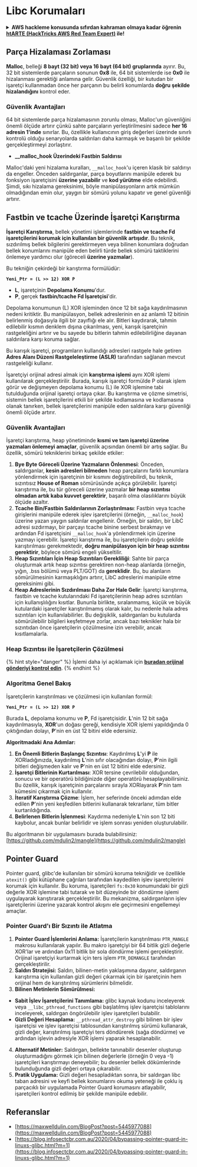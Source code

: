 # Libc Korumaları

<details>

<summary><strong>AWS hackleme konusunda sıfırdan kahraman olmaya kadar öğrenin</strong> <a href="https://training.hacktricks.xyz/courses/arte"><strong>htARTE (HackTricks AWS Red Team Expert)</strong></a><strong> ile!</strong></summary>

HackTricks'ı desteklemenin diğer yolları:

* **Şirketinizi HackTricks'te reklamını görmek istiyorsanız** veya **HackTricks'i PDF olarak indirmek istiyorsanız** [**ABONELİK PLANLARI**]'na göz atın (https://github.com/sponsors/carlospolop)!
* [**Resmi PEASS & HackTricks ürünlerini**](https://peass.creator-spring.com) edinin
* [**The PEASS Family**](https://opensea.io/collection/the-peass-family) koleksiyonumuzu keşfedin, özel [**NFT'lerimiz**](https://opensea.io/collection/the-peass-family)
* **Katılın** 💬 [**Discord grubumuza**](https://discord.gg/hRep4RUj7f) veya [**telegram grubumuza**](https://t.me/peass) veya bizi **Twitter** 🐦 [**@hacktricks\_live**](https://twitter.com/hacktricks\_live)** takip edin.**
* **Hacking püf noktalarınızı paylaşarak PR göndererek** [**HackTricks**](https://github.com/carlospolop/hacktricks) ve [**HackTricks Cloud**](https://github.com/carlospolop/hacktricks-cloud) github depolarına katkıda bulunun.

</details>

## Parça Hizalaması Zorlaması

**Malloc**, belleği **8 bayt (32 bit) veya 16 bayt (64 bit) gruplarında** ayırır. Bu, 32 bit sistemlerde parçaların sonunun **0x8** ile, 64 bit sistemlerde ise **0x0** ile hizalanması gerektiği anlamına gelir. Güvenlik özelliği, bir kutudan bir işaretçi kullanmadan önce her parçanın bu belirli konumlarda **doğru şekilde hizalandığını** kontrol eder.

### Güvenlik Avantajları

64 bit sistemlerde parça hizalamasının zorunlu olması, Malloc'un güvenliğini önemli ölçüde artırır çünkü sahte parçaların yerleştirilmesini sadece **her 16 adresin 1'inde** sınırlar. Bu, özellikle kullanıcının giriş değerleri üzerinde sınırlı kontrolü olduğu senaryolarda saldırıları daha karmaşık ve başarılı bir şekilde gerçekleştirmeyi zorlaştırır.

* **\_\_malloc\_hook Üzerindeki Fastbin Saldırısı**

Malloc'daki yeni hizalama kuralları, `__malloc_hook`'u içeren klasik bir saldırıyı da engeller. Önceden saldırganlar, parça boyutlarını manipüle ederek bu fonksiyon işaretçisini **üzerine yazabilir** ve **kod yürütme** elde edebilirdi. Şimdi, sıkı hizalama gereksinimi, böyle manipülasyonların artık mümkün olmadığından emin olur, yaygın bir sömürü yolunu kapatır ve genel güvenliği artırır.

## Fastbin ve tcache Üzerinde İşaretçi Karıştırma

**İşaretçi Karıştırma**, bellek yönetimi işlemlerinde **fastbin ve tcache Fd işaretçilerini korumak için kullanılan bir güvenlik artışıdır**. Bu teknik, sızdırılmış bellek bilgilerini gerektirmeyen veya bilinen konumlara doğrudan bellek konumlarını manipüle eden belirli türde bellek sömürü taktiklerini önlemeye yardımcı olur (göreceli **üzerine yazmalar**).

Bu tekniğin çekirdeği bir karıştırma formülüdür:

**`Yeni_Ptr = (L >> 12) XOR P`**

* **L**, işaretçinin **Depolama Konumu**'dur.
* **P**, gerçek **fastbin/tcache Fd İşaretçisi**'dir.

Depolama konumunun (L) XOR işleminden önce 12 bit sağa kaydırılmasının nedeni kritiktir. Bu manipülasyon, bellek adreslerinin en az anlamlı 12 bitinin belirlenmiş doğasıyla ilgili bir zayıflığı ele alır. Bitleri kaydırarak, tahmin edilebilir kısmın denklem dışına çıkarılması, yeni, karışık işaretçinin rastgeleliğini artırır ve bu sayede bu bitlerin tahmin edilebilirliğine dayanan saldırılara karşı koruma sağlar.

Bu karışık işaretçi, programların kullandığı adresleri rastgele hale getiren **Adres Alanı Düzeni Rastgeleleştirme (ASLR)** tarafından sağlanan mevcut rastgeleliği kullanır.

İşaretçiyi orijinal adresi almak için **karıştırma işlemi** aynı XOR işlemi kullanılarak gerçekleştirilir. Burada, karışık işaretçi formülde P olarak işlem görür ve değişmeyen depolama konumu (L) ile XOR işlemine tabi tutulduğunda orijinal işaretçi ortaya çıkar. Bu karıştırma ve çözme simetrisi, sistemin bellek işaretçilerini etkili bir şekilde kodlamasına ve kodlamasına olanak tanırken, bellek işaretçilerini manipüle eden saldırılara karşı güvenliği önemli ölçüde artırır.

### Güvenlik Avantajları

İşaretçi karıştırma, heap yönetiminde **kısmi ve tam işaretçi üzerine yazmaları önlemeyi amaçlar**, güvenlik açısından önemli bir artış sağlar. Bu özellik, sömürü tekniklerini birkaç şekilde etkiler:

1. **Bye Byte Göreceli Üzerine Yazmaların Önlenmesi**: Önceden, saldırganlar, **kesin adresleri bilmeden** heap parçalarını farklı konumlara yönlendirmek için işaretçinin bir kısmını değiştirebilirdi, bu teknik, sızıntısız **House of Roman** sömürüsünde açıkça görülebilir. İşaretçi karıştırma ile, bu tür göreceli üzerine yazmalar **bir heap sızıntısı olmadan artık kaba kuvvet gerektirir**, başarılı olma olasılıklarını büyük ölçüde azaltır.
2. **Tcache Bin/Fastbin Saldırılarının Zorlaştırılması**: Fastbin veya tcache girişlerini manipüle ederek işlev işaretçilerini (örneğin, `__malloc_hook`) üzerine yazan yaygın saldırılar engellenir. Örneğin, bir saldırı, bir LibC adresi sızdırmayı, bir parçayı tcache binine serbest bırakmayı ve ardından Fd işaretçisini `__malloc_hook`'a yönlendirmek için üzerine yazmayı içerebilir. İşaretçi karıştırma ile, bu işaretçilerin doğru şekilde karıştırılması gerekmektedir, **doğru manipülasyon için bir heap sızıntısı gerektirir**, böylece sömürü engeli yükseltilir.
3. **Heap Sızıntıları İçin Heap Sızıntıları Gerekliliği**: Sahte bir parça oluşturmak artık heap sızıntısı gerektiren non-heap alanlarda (örneğin, yığın, .bss bölümü veya PLT/GOT) da **gereklidir**. Bu, bu alanların sömürülmesinin karmaşıklığını artırır, LibC adreslerini manipüle etme gereksinimi gibi.
4. **Heap Adreslerinin Sızdırılması Daha Zor Hale Gelir**: İşaretçi karıştırma, fastbin ve tcache kutularındaki Fd işaretçilerinin heap adres sızıntıları için kullanışlılığını kısıtlar. Bununla birlikte, sıralanmamış, küçük ve büyük kutulardaki işaretçiler karıştırılmamış olarak kalır, bu nedenle hala adres sızıntıları için kullanılabilirler. Bu değişiklik, saldırganları bu kutularda sömürülebilir bilgileri keşfetmeye zorlar, ancak bazı teknikler hala bir sızıntıdan önce işaretçilerin çözülmesine izin verebilir, ancak kısıtlamalarla.

### **Heap Sızıntısı ile İşaretçilerin Çözülmesi**

{% hint style="danger" %}
İşlemi daha iyi açıklamak için [**buradan orijinal gönderiyi kontrol edin**](https://maxwelldulin.com/BlogPost?post=5445977088).
{% endhint %}

### Algoritma Genel Bakış

İşaretçilerin karıştırılması ve çözülmesi için kullanılan formül:&#x20;

**`Yeni_Ptr = (L >> 12) XOR P`**

Burada **L**, depolama konumu ve **P**, Fd işaretçisidir. **L**'nin 12 bit sağa kaydırılmasıyla, **XOR**'un doğası gereği, kendisiyle XOR işlemi yapıldığında 0 çıktığından dolayı, **P**'nin en üst 12 bitini elde edersiniz.

**Algoritmadaki Ana Adımlar:**

1. **En Önemli Bitlerin Başlangıç Sızıntısı**: Kaydırılmış **L**'yi **P** ile XORladığınızda, kaydırılmış **L**'nin sıfır olacağından dolayı, **P**'nin ilgili bitleri değişmeden kalır ve **P**'nin en üst 12 bitini elde edersiniz.
2. **İşaretçi Bitlerinin Kurtarılması**: XOR tersine çevrilebilir olduğundan, sonucu ve bir operatörü bildiğinizde diğer operatörü hesaplayabilirsiniz. Bu özellik, karışık işaretçinin parçalarını sırayla XORlayarak **P**'nin tam kümesini çıkarmak için kullanılır.
3. **İteratif Karıştırma Çözme**: İşlem, her seferinde önceki adımdan elde edilen **P**'nin yeni keşfedilen bitlerini kullanarak tekrarlanır, tüm bitler kurtarıldığında.
4. **Belirlenen Bitlerin İşlenmesi**: Kaydırma nedeniyle **L**'nin son 12 biti kaybolur, ancak bunlar belirlidir ve işlem sonrası yeniden oluşturulabilir.

Bu algoritmanın bir uygulamasını burada bulabilirsiniz: [https://github.com/mdulin2/mangle](https://github.com/mdulin2/mangle)
## Pointer Guard

Pointer guard, glibc'de kullanılan bir sömürü koruma tekniğidir ve özellikle `atexit()` gibi kütüphane çağrıları tarafından kaydedilen işlev işaretçilerini korumak için kullanılır. Bu koruma, işaretçileri `fs:0x30` konumundaki bir gizli değerle XOR işlemine tabi tutarak ve bit düzeyinde bir döndürme işlemi uygulayarak karıştırarak gerçekleştirilir. Bu mekanizma, saldırganların işlev işaretçilerini üzerine yazarak kontrol akışını ele geçirmesini engellemeyi amaçlar.

### **Pointer Guard'ı Bir Sızıntı ile Atlatma**

1. **Pointer Guard İşlemlerini Anlama:** İşaretçilerin karıştırılması `PTR_MANGLE` makrosu kullanılarak yapılır. Bu makro işaretçiyi bir 64 bitlik gizli değerle XOR'lar ve ardından 0x11 bitlik bir sola döndürme işlemi gerçekleştirir. Orijinal işaretçiyi kurtarmak için ters işlem `PTR_DEMANGLE` tarafından gerçekleştirilir.
2. **Saldırı Stratejisi:** Saldırı, bilinen-metin yaklaşımına dayanır, saldırganın karıştırma için kullanılan gizli değeri çıkarmak için bir işaretçinin hem orijinal hem de karıştırılmış sürümlerini bilmelidir.
3. **Bilinen Metinlerin Sömürülmesi:**
* **Sabit İşlev İşaretçilerini Tanımlama:** glibc kaynak kodunu inceleyerek veya `__libc_pthread_functions` gibi başlatılmış işlev işaretçisi tablolarını inceleyerek, saldırgan öngörülebilir işlev işaretçileri bulabilir.
* **Gizli Değeri Hesaplama:** `__pthread_attr_destroy` gibi bilinen bir işlev işaretçisi ve işlev işaretçisi tablosundan karıştırılmış sürümü kullanarak, gizli değer, karıştırılmış işaretçiyi ters döndürerek (sağa döndürme) ve ardından işlevin adresiyle XOR işlemi yaparak hesaplanabilir.
4. **Alternatif Metinler:** Saldırgan, bellekte tanınabilir desenler oluşturup oluşturmadığını görmek için bilinen değerlerle (örneğin 0 veya -1) işaretçileri karıştırmayı deneyebilir; bu desenler bellek dökümlerinde bulunduğunda gizli değeri ortaya çıkarabilir.
5. **Pratik Uygulama:** Gizli değeri hesapladıktan sonra, bir saldırgan libc taban adresini ve keyfi bellek konumlarını okuma yeteneği ile çoklu iş parçacıklı bir uygulamada Pointer Guard korumasını atlayabilir, işaretçileri kontrol edilmiş bir şekilde manipüle edebilir.

## Referanslar

* [https://maxwelldulin.com/BlogPost?post=5445977088](https://maxwelldulin.com/BlogPost?post=5445977088)
* [https://blog.infosectcbr.com.au/2020/04/bypassing-pointer-guard-in-linuxs-glibc.html?m=1](https://blog.infosectcbr.com.au/2020/04/bypassing-pointer-guard-in-linuxs-glibc.html?m=1)
